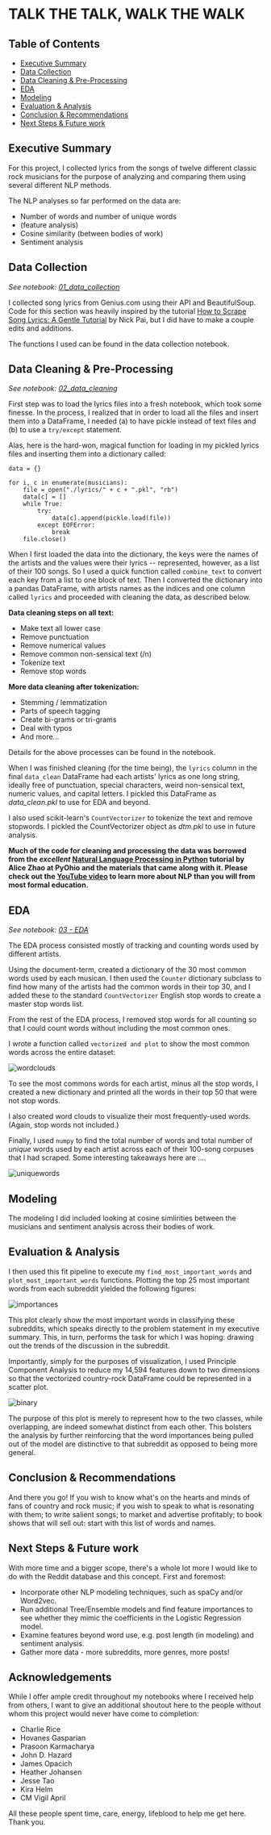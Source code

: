 # **TALK THE TALK, WALK THE WALK**

## Table of Contents

- [Executive Summary](#Executive-Summary)
- [Data Collection](#Data-Collection)
- [Data Cleaning & Pre-Processing](#Data-Cleaning-&-Pre-Processing)
- [EDA](#EDA)
- [Modeling](#Modeling)
- [Evaluation & Analysis](#Evaluation-&-Analysis)
- [Conclusion & Recommendations](#Conclusion-&-Recommendations)
- [Next Steps & Future work](#Next-Steps-&-Future-work)



## Executive Summary

For this project, I collected lyrics from the songs of twelve different classic rock musicians for the purpose of analyzing and comparing them using several different NLP methods. 

The NLP analyses so far performed on the data are: 

+ Number of words and number of unique words 
+ (feature analysis)
+ Cosine similarity (between bodies of work)
+ Sentiment analysis 


## Data Collection

*See notebook: [01_data_collection](projects/bob_dylan/01_data_collection.ipynb)*

I collected song lyrics from Genius.com using their API and BeautifulSoup. Code for this section was heavily inspired by the tutorial [How to Scrape Song Lyrics: A Gentle Tutorial](https://medium.com/analytics-vidhya/how-to-scrape-song-lyrics-a-gentle-python-tutorial-5b1d4ab351d2) by Nick Pai, but I did have to make a couple edits and additions. 

The functions I used can be found in the data collection notebook. 


## Data Cleaning & Pre-Processing

*See notebook: [02_data_cleaning](projects/bob_dylan/02_data_cleaning.ipynb)*

First step was to load the lyrics files into a fresh notebook, which took some finesse. In the process, I realized that in order to load all the files and insert them into a DataFrame, I needed (a) to have pickle instead of text files and (b) to use a `try/except` statement. 

Alas, here is the hard-won, magical function for loading in my pickled lyrics files and inserting them into a dictionary called:

```
data = {}

for i, c in enumerate(musicians):
    file = open("./lyrics/" + c + ".pkl", "rb")
    data[c] = []
    while True:
        try:
            data[c].append(pickle.load(file))
        except EOFError:
            break
    file.close()
```

When I first loaded the data into the dictionary, the keys were the names of the artists and the values were their lyrics -- represented, however, as a list of their 100 songs. So I used a quick function called `combine_text` to convert each key from a list to one block of text. Then I converted the dictionary into a pandas DataFrame, with artists names as the indices and one column called `lyrics` and proceeded with cleaning the data, as described below. 

**Data cleaning steps on all text:**
* Make text all lower case
* Remove punctuation
* Remove numerical values
* Remove common non-sensical text (/n)
* Tokenize text
* Remove stop words

**More data cleaning after tokenization:**
* Stemming / lemmatization
* Parts of speech tagging
* Create bi-grams or tri-grams
* Deal with typos
* And more...

Details for the above processes can be found in the notebook. 

When I was finished cleaning (for the time being), the `lyrics` column in the final `data_clean` DataFrame had each artists' lyrics as one long string, ideally free of punctuation, special characters, weird non-sensical text, numeric values, and capital letters. I pickled this DataFrame as _data_clean.pkl_ to use for EDA and beyond. 

I also used scikit-learn's `CountVectorizer` to tokenize the text and remove stopwords. I pickled the CountVectorizer object as _dtm.pkl_ to use in future analysis. 

**Much of the code for cleaning and processing the data was borrowed from the _excellent_ [Natural Language Processing in Python](https://www.youtube.com/watch?v=xvqsFTUsOmc&t=1s&ab_channel=PyOhio) tutorial by Alice Zhao at PyOhio and the materials that came along with it. Please check out the [YouTube video](https://www.youtube.com/watch?v=xvqsFTUsOmc&t=1s&ab_channel=PyOhio) to learn more about NLP than you will from most formal education.** 



## EDA

*See notebook: [03 - EDA](projects/classic_rock_lyrics/03_EDA.ipynb)*

The EDA process consisted mostly of tracking and counting words used by different artists. 

Using the document-term, created a dictionary of the 30 most common words used by each musican. I then used the `Counter` dictionary subclass to find how many of the artists had the common words in their top 30, and I added these to the standard `CountVectorizer` English stop words to create a master stop words list. 

From the rest of the EDA process, I removed stop words for all counting so that I could count words without including the most common ones.

I wrote a function called `vectorized and plot` to show the most common words across the entire dataset: 

![wordclouds](./images/wordclouds.png)


To see the most commons words for each artist, minus all the stop words, I created a new dictionary and printed all the words in their top 50 that were not stop words. 

I also created word clouds to visualize their most frequently-used words. (Again, stop words not included.)

Finally, I used `numpy` to find the total number of words and total number of _unique_ words used by each artist across each of their 100-song corpuses that I had scraped. Some interesting takeaways here are .... 

![uniquewords](num_words.png)


## Modeling

The modeling I did included looking at cosine simlirities between the musicians and sentiment analysis across their bodies of work. 


## Evaluation & Analysis

I then used this fit pipeline to execute my `find_most_important_words` and `plot_most_important_words` functions. Plotting the top 25 most important words from each subreddit yielded the following figures:

![importances](./code/figures/importance.png)

This plot clearly show the most important words in classifying these subreddits, which speaks directly to the problem statement in my executive summary. This, in turn, performs the task for which I was hoping: drawing out the trends of the discussion in the subreddit.

Importantly, simply for the purposes of visualization, I used Principle Component Analysis to reduce my 14,594 features down to two dimensions so that the vectorized country-rock DataFrame could be represented in a scatter plot.

![binary](./code/figures/binary.png)

The purpose of this plot is merely to represent how to the two classes, while overlapping, are indeed somewhat distinct from each other. This bolsters the analysis by further reinforcing that the word importances being pulled out of the model are distinctive to that subreddit as opposed to being more general.

## Conclusion & Recommendations

And there you go! If you wish to know what's on the hearts and minds of fans of country and rock music; if you wish to speak to what is resonating with them; to write salient songs; to market and advertise profitably; to book shows that will sell out: start with this list of words and names.

## Next Steps & Future work

With more time and a bigger scope, there's a whole lot more I would like to do with the Reddit database and this concept. First and foremost:

+ Incorporate other NLP modeling techniques, such as spaCy and/or Word2vec.
+ Run additional Tree/Ensemble models and find feature importances to see whether they mimic the coefficients in the Logistic Regression model.
+ Examine features beyond word use, e.g. post length (in modeling) and sentiment analysis.
+ Gather more data - more subreddits, more genres, more posts!

## Acknowledgements

While I offer ample credit throughout my notebooks where I received help from others, I want to give an additional shoutout here to the people without whom this project would never have come to completion:

+ Charlie Rice
+ Hovanes Gasparian
+ Prasoon Karmacharya
+ John D. Hazard
+ James Opacich
+ Heather Johansen
+ Jesse Tao
+ Kira Helm
+ CM Vigil April

All these people spent time, care, energy, lifeblood to help me get here. Thank you.
